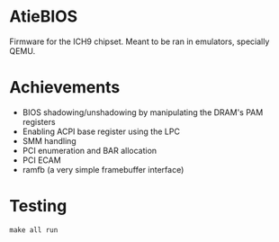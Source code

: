 # AtieBIOS
Firmware for the ICH9 chipset. Meant to be ran in emulators, specially QEMU.

# Achievements
- BIOS shadowing/unshadowing by manipulating the DRAM's PAM registers
- Enabling ACPI base register using the LPC
- SMM handling
- PCI enumeration and BAR allocation
- PCI ECAM
- ramfb (a very simple framebuffer interface) 

# Testing
`make all run`
